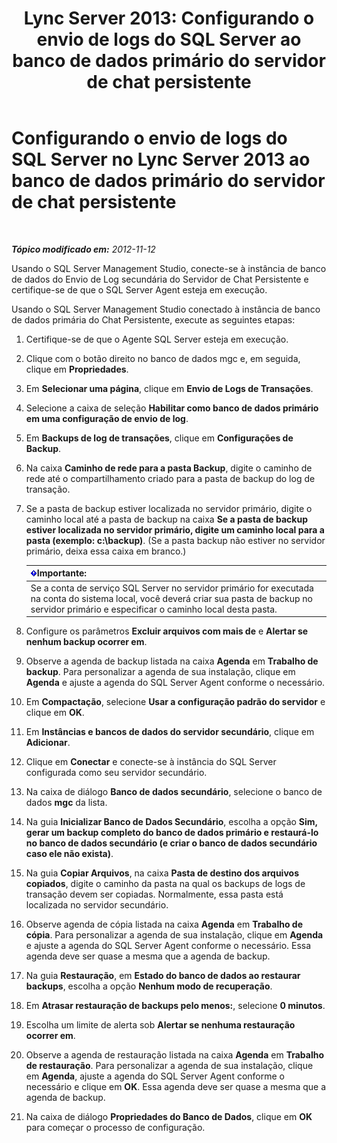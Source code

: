 ﻿---
title: 'Lync Server 2013: Configurando o envio de logs do SQL Server ao banco de dados primário do servidor de chat persistente'
TOCTitle: Configurando o envio de logs do SQL Server ao banco de dados primário do servidor de chat persistente
ms:assetid: 088ea1c2-d592-4a11-b3b8-f1e2f8beae93
ms:mtpsurl: https://technet.microsoft.com/pt-br/library/JJ204653(v=OCS.15)
ms:contentKeyID: 49305803
ms.date: 05/19/2016
mtps_version: v=OCS.15
ms.translationtype: HT
---

# Configurando o envio de logs do SQL Server no Lync Server 2013 ao banco de dados primário do servidor de chat persistente

 

_**Tópico modificado em:** 2012-11-12_

Usando o SQL Server Management Studio, conecte-se à instância de banco de dados do Envio de Log secundária do Servidor de Chat Persistente e certifique-se de que o SQL Server Agent esteja em execução.

Usando o SQL Server Management Studio conectado à instância de banco de dados primária do Chat Persistente, execute as seguintes etapas:

1.  Certifique-se de que o Agente SQL Server esteja em execução.

2.  Clique com o botão direito no banco de dados mgc e, em seguida, clique em **Propriedades**.

3.  Em **Selecionar uma página**, clique em **Envio de Logs de Transações**.

4.  Selecione a caixa de seleção **Habilitar como banco de dados primário em uma configuração de envio de log**.

5.  Em **Backups de log de transações**, clique em **Configurações de Backup**.

6.  Na caixa **Caminho de rede para a pasta Backup**, digite o caminho de rede até o compartilhamento criado para a pasta de backup do log de transação.

7.  Se a pasta de backup estiver localizada no servidor primário, digite o caminho local até a pasta de backup na caixa **Se a pasta de backup estiver localizada no servidor primário, digite um caminho local para a pasta (exemplo: c:\\backup)**. (Se a pasta backup não estiver no servidor primário, deixa essa caixa em branco.)
    
    <table>
    <thead>
    <tr class="header">
    <th><img src="images/Gg425939.important(OCS.15).gif" title="important" alt="important" />Importante:</th>
    </tr>
    </thead>
    <tbody>
    <tr class="odd">
    <td>Se a conta de serviço SQL Server no servidor primário for executada na conta do sistema local, você deverá criar sua pasta de backup no servidor primário e especificar o caminho local desta pasta.</td>
    </tr>
    </tbody>
    </table>


8.  Configure os parâmetros **Excluir arquivos com mais de** e **Alertar se nenhum backup ocorrer em**.

9.  Observe a agenda de backup listada na caixa **Agenda** em **Trabalho de backup**. Para personalizar a agenda de sua instalação, clique em **Agenda** e ajuste a agenda do SQL Server Agent conforme o necessário.

10. Em **Compactação**, selecione **Usar a configuração padrão do servidor** e clique em **OK**.

11. Em **Instâncias e bancos de dados do servidor secundário**, clique em **Adicionar**.

12. Clique em **Conectar** e conecte-se à instância do SQL Server configurada como seu servidor secundário.

13. Na caixa de diálogo **Banco de dados secundário**, selecione o banco de dados **mgc** da lista.

14. Na guia **Inicializar Banco de Dados Secundário**, escolha a opção **Sim, gerar um backup completo do banco de dados primário e restaurá-lo no banco de dados secundário (e criar o banco de dados secundário caso ele não exista)**.

15. Na guia **Copiar Arquivos**, na caixa **Pasta de destino dos arquivos copiados**, digite o caminho da pasta na qual os backups de logs de transação devem ser copiadas. Normalmente, essa pasta está localizada no servidor secundário.

16. Observe agenda de cópia listada na caixa **Agenda** em **Trabalho de cópia**. Para personalizar a agenda de sua instalação, clique em **Agenda** e ajuste a agenda do SQL Server Agent conforme o necessário. Essa agenda deve ser quase a mesma que a agenda de backup.

17. Na guia **Restauração**, em **Estado do banco de dados ao restaurar backups**, escolha a opção **Nenhum modo de recuperação**.

18. Em **Atrasar restauração de backups pelo menos:**, selecione **0 minutos**.

19. Escolha um limite de alerta sob **Alertar se nenhuma restauração ocorrer em**.

20. Observe a agenda de restauração listada na caixa **Agenda** em **Trabalho de restauração**. Para personalizar a agenda de sua instalação, clique em **Agenda**, ajuste a agenda do SQL Server Agent conforme o necessário e clique em **OK**. Essa agenda deve ser quase a mesma que a agenda de backup.

21. Na caixa de diálogo **Propriedades do Banco de Dados**, clique em **OK** para começar o processo de configuração.


